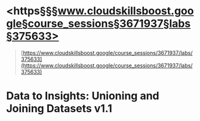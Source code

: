 # <https§§§www.cloudskillsboost.google§course_sessions§3671937§labs§375633>

> [https://www.cloudskillsboost.google/course_sessions/3671937/labs/375633](https://www.cloudskillsboost.google/course_sessions/3671937/labs/375633)


# Data to Insights: Unioning and Joining Datasets v1.1
